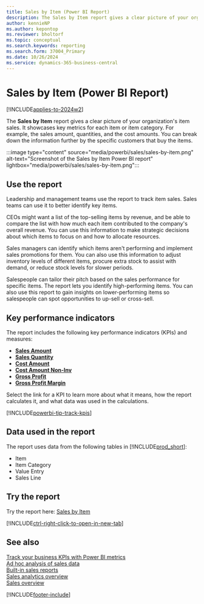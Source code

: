 ```yaml
---
title: Sales by Item (Power BI Report)
description: The Sales by Item report gives a clear picture of your organization's item sales.
author: kennieNP
ms.author: kepontop
ms.reviewer: bholtorf
ms.topic: conceptual
ms.search.keywords: reporting
ms.search.form: 37004_Primary
ms.date: 10/26/2024
ms.service: dynamics-365-business-central
---
```


# Sales by Item (Power BI Report)

[!INCLUDE[applies-to-2024w2](includes/applies-to-2024w2.md)]

The **Sales by Item** report gives a clear picture of your organization's item sales. It showcases key metrics for each item or item category. For example, the sales amount, quantities, and the cost amounts. You can break down the information further by the specific customers that buy the items.

:::image type="content" source="media/powerbi/sales/sales-by-item.png" alt-text="Screenshot of the Sales by Item Power BI report" lightbox="media/powerbi/sales/sales-by-item.png":::

## Use the report

Leadership and management teams use the report to track item sales. Sales teams can use it to better identify key items.  

CEOs might want a list of the top-selling items by revenue, and be able to compare the list with how much each item contributed to the company's overall revenue. You can use this information to make strategic decisions about which items to focus on and how to allocate resources.  

Sales managers can identify which items aren't performing and implement sales promotions for them. You can also use this information to adjust inventory levels of different items, procure extra stock to assist with demand, or reduce stock levels for slower periods.  

Salespeople can tailor their pitch based on the sales performance for specific items. The report lets you identify high-performing items. You can also use this report to gain insights on lower-performing items so salespeople can spot opportunities to up-sell or cross-sell.

## Key performance indicators

The report includes the following key performance indicators (KPIs) and measures:

- [**Sales Amount**](sales-powerbi-sales-kpis.md#sales-amount)
- [**Sales Quantity**](sales-powerbi-sales-kpis.md#sales-quantity)
- [**Cost Amount**](sales-powerbi-sales-kpis.md#cost-amount)
- [**Cost Amount Non-Inv**](sales-powerbi-sales-kpis.md#cost-amount-non-inv)
- [**Gross Profit**](sales-powerbi-sales-kpis.md#gross-profit)
- [**Gross Profit Margin**](sales-powerbi-sales-kpis.md#gross-profit-margin)

Select the link for a KPI to learn more about what it means, how the report calculates it, and what data was used in the calculations.

[!INCLUDE[powerbi-tip-track-kpis](includes/powerbi-tip-track-kpis.md)]

## Data used in the report

The report uses data from the following tables in [!INCLUDE[prod_short](includes/prod_short.md)]:

- Item
- Item Category
- Value Entry
- Sales Line

## Try the report

Try the report here: [Sales by Item](https://businesscentral.dynamics.com?page=37004)

[!INCLUDE[ctrl-right-click-to-open-in-new-tab](includes/ctrl-right-click-to-open-in-new-tab.md)]

## See also

[Track your business KPIs with Power BI metrics](track-kpis-with-power-bi-metrics.md)  
[Ad hoc analysis of sales data](ad-hoc-analysis-sales.md)  
[Built-in sales reports](sales-reports.md)  
[Sales analytics overview](sales-analytics-overview.md)  
[Sales overview](sales-manage-sales.md)  

[!INCLUDE[footer-include](includes/footer-banner.md)]
